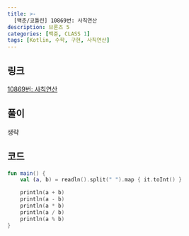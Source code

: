 ```yaml
---
title: >-
  [백준/코틀린] 10869번: 사칙연산
description: 브론즈 5
categories: [백준, CLASS 1]
tags: [Kotlin, 수학, 구현, 사칙연산]
---
```


## 링크
[10869번: 사칙연산](https://www.acmicpc.net/problem/10869)

## 풀이
생략

## 코드
```kotlin
fun main() {
    val (a, b) = readln().split(" ").map { it.toInt() }

    println(a + b)
    println(a - b)
    println(a * b)
    println(a / b)
    println(a % b)
}

```
